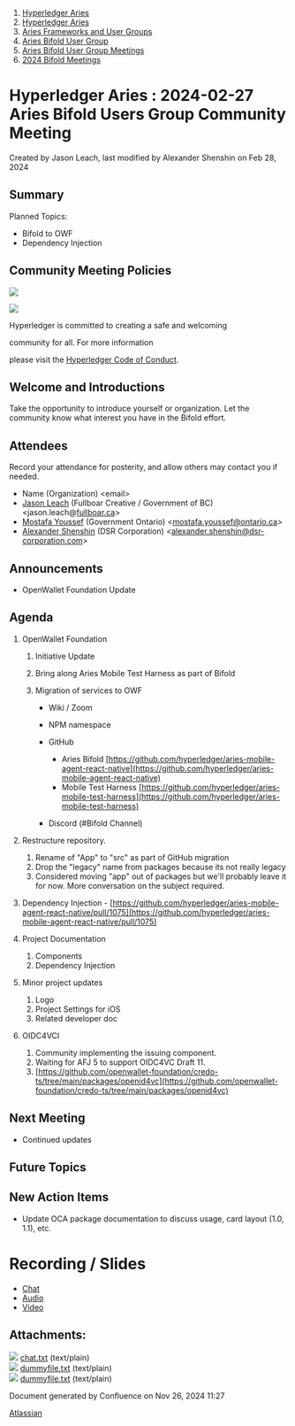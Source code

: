 1. [Hyperledger Aries](index.html)
2. [Hyperledger Aries](Hyperledger-Aries_18481154.html)
3. [Aries Frameworks and User Groups](Aries-Frameworks-and-User-Groups_18481290.html)
4. [Aries Bifold User Group](Aries-Bifold-User-Group_18490719.html)
5. [Aries Bifold User Group Meetings](Aries-Bifold-User-Group-Meetings_18490725.html)
6. [2024 Bifold Meetings](2024-Bifold-Meetings_18519043.html)

# Hyperledger Aries : 2024-02-27 Aries Bifold Users Group Community Meeting

Created by Jason Leach, last modified by Alexander Shenshin on Feb 28, 2024

## Summary

Planned Topics:

- Bifold to OWF
- Dependency Injection

## Community Meeting Policies

![](https://wiki.hyperledger.org/download/attachments/29034696/Antitrustnotice.png?version=1&modificationDate=1581695654000&api=v2)

![](https://wiki.hyperledger.org/download/attachments/2392771/welcome.png?version=2&modificationDate=1572450107000&api=v2)

Hyperledger is committed to creating a safe and welcoming

community for all. For more information

please visit the [Hyperledger Code of Conduct](https://lf-hyperledger.atlassian.net/wiki/display/HYP/Hyperledger+Code+of+Conduct).

## Welcome and Introductions

Take the opportunity to introduce yourself or organization. Let the community know what interest you have in the Bifold effort.

## Attendees

Record your attendance for posterity, and allow others may contact you if needed.

- Name (Organization) &lt;email&gt;
- [Jason Leach](https://lf-hyperledger.atlassian.net/wiki/people/557058:f6688130-fee2-4c0a-a611-b8623f0d7f57?ref=confluence) (Fullboar Creative / Government of BC) &lt;jason.leach@[fullboar.ca](http://fullboar.ca)&gt;
- [Mostafa Youssef](https://lf-hyperledger.atlassian.net/wiki/people/5c6dd5f88a38a065324b668a?ref=confluence) (Government Ontario) &lt;mostafa.youssef@ontario.ca&gt;
- [Alexander Shenshin](https://lf-hyperledger.atlassian.net/wiki/people/63cf3328c565900ff404dda2?ref=confluence) (DSR Corporation) &lt;alexander.shenshin@dsr-corporation.com&gt;

## Announcements

- OpenWallet Foundation Update

## Agenda

1. OpenWallet Foundation
   
   1. Initiative Update
   2. Bring along Aries Mobile Test Harness as part of Bifold
   3. Migration of services to OWF
      
      - Wiki / Zoom
      - NPM namespace
      - GitHub
        
        - Aries Bifold [https://github.com/hyperledger/aries-mobile-agent-react-native](https://github.com/hyperledger/aries-mobile-agent-react-native)
        - Mobile Test Harness [https://github.com/hyperledger/aries-mobile-test-harness](https://github.com/hyperledger/aries-mobile-test-harness)
      - Discord (#Bifold Channel)
2. Restructure repository.
   
   1. Rename of "App" to "src" as part of GitHub migration
   2. Drop the "legacy" name from packages because its not really legacy
   3. Considered moving "app" out of packages but we'll probably leave it for now. More conversation on the subject required.
3. Dependency Injection - [https://github.com/hyperledger/aries-mobile-agent-react-native/pull/1075](https://github.com/hyperledger/aries-mobile-agent-react-native/pull/1075)
4. Project Documentation
   
   1. Components
   2. Dependency Injection
5. Minor project updates
   
   1. Logo
   2. Project Settings for iOS
   3. Related developer doc
6. OIDC4VCI
   
   1. Community implementing the issuing component.
   2. Waiting for AFJ 5 to support OIDC4VC Draft 11.
   3. [https://github.com/openwallet-foundation/credo-ts/tree/main/packages/openid4vc](https://github.com/openwallet-foundation/credo-ts/tree/main/packages/openid4vc)

## Next Meeting

- Continued updates

## Future Topics

## New Action Items

- Update OCA package documentation to discuss usage, card layout (1.0, 1.1), etc.

# Recording / Slides

- [Chat](attachments/18510114/18519212.txt)
- [Audio](#)
- [Video](#)

## Attachments:

![](images/icons/bullet_blue.gif) [chat.txt](attachments/18510114/18519212.txt) (text/plain)  
![](images/icons/bullet_blue.gif) [dummyfile.txt](attachments/18510114/18519213.txt) (text/plain)  
![](images/icons/bullet_blue.gif) [dummyfile.txt](attachments/18510114/18519211.txt) (text/plain)

Document generated by Confluence on Nov 26, 2024 11:27

[Atlassian](http://www.atlassian.com/)
